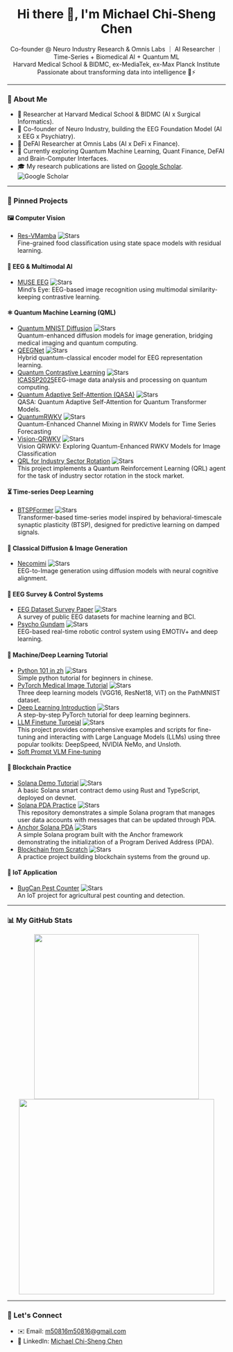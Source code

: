 <!--
## Hi there 👋


**ChiShengChen/ChiShengChen** is a ✨ _special_ ✨ repository because its `README.md` (this file) appears on your GitHub profile.

Here are some ideas to get you started:

- 🔭 I’m currently working on ...
- 🌱 I’m currently learning ...
- 👯 I’m looking to collaborate on ...
- 🤔 I’m looking for help with ...
- 💬 Ask me about ...
- 📫 How to reach me: ...
- 😄 Pronouns: ...
- ⚡ Fun fact: ...
-->


<h1 align="center">Hi there 👋, I'm Michael Chi-Sheng Chen</h1>

<p align="center">
  Co-founder @ Neuro Industry Research & Omnis Labs ｜ AI Researcher ｜ Time-Series + Biomedical AI + Quantum ML <br>  
  Harvard Medical School & BIDMC, ex-MediaTek, ex-Max Planck Institute <br>  
  Passionate about transforming data into intelligence 🧠⚡️  

</p>

---

### 🚀 About Me

- 🧪 Researcher at Harvard Medical School & BIDMC (AI x Surgical Informatics).
- 🧠 Co-founder of Neuro Industry, building the EEG Foundation Model (AI x EEG x Psychiatry).
- 🔐 DeFAI Researcher at Omnis Labs (AI x DeFi x Finance).
- 🌱 Currently exploring Quantum Machine Learning, Quant Finance, DeFAI and Brain-Computer Interfaces.
- 🎓 My research publications are listed on [Google Scholar](https://scholar.google.com.tw/citations?user=5XHD7nkAAAAJ&hl=zh-TW).  
![Google Scholar](https://img.shields.io/badge/Google%20Scholar-150+%20citations-blue)

<!--
- 📄 [My CV](https://github.com/ChiShengChen/CV)
-->
---

### 📌 Pinned Projects

#### 🖼️ Computer Vision
- [Res-VMamba](https://github.com/ChiShengChen/ResVMamba) ![Stars](https://img.shields.io/github/stars/ChiShengChen/ResVMamba?style=social)  
  Fine-grained food classification using state space models with residual learning.

#### 🧠 EEG & Multimodal AI
- [MUSE EEG](https://github.com/ChiShengChen/MUSE_EEG) ![Stars](https://img.shields.io/github/stars/ChiShengChen/MUSE_EEG?style=social)  
  Mind’s Eye: EEG-based image recognition using multimodal similarity-keeping contrastive learning.  


#### ⚛️ Quantum Machine Learning (QML)
- [Quantum MNIST Diffusion](https://github.com/ChiShengChen/Quantum_MNIST_Diffusion) ![Stars](https://img.shields.io/github/stars/ChiShengChen/Quantum_MNIST_Diffusion?style=social)  
  Quantum-enhanced diffusion models for image generation, bridging medical imaging and quantum computing.  
- [QEEGNet](https://github.com/ChiShengChen/QuantumEEGNet) ![Stars](https://img.shields.io/github/stars/ChiShengChen/QuantumEEGNet?style=social)  
  Hybrid quantum-classical encoder model for EEG representation learning.
- [Quantum Contrastive Learning](https://github.com/ChiShengChen/QCL) ![Stars](https://img.shields.io/github/stars/ChiShengChen/QCL?style=social)  
  [ICASSP2025](https://ieeexplore.ieee.org/document/10889504?fbclid=IwY2xjawJumZhleHRuA2FlbQIxMQABHmzsAH55thZPfYpNFgFkOAmufZHTn8H7IoiRmMyT3j5OT57eJ_DQwu8E7pKV_aem_cW2CHmFczWUo8ajuGymXcQ)EEG-image data analysis and processing on quantum computing.
- [Quantum Adaptive Self-Attention (QASA)](https://github.com/ChiShengChen/QASA/tree/main) ![Stars](https://img.shields.io/github/stars/ChiShengChen/QASA?style=social)  
  QASA: Quantum Adaptive Self-Attention for Quantum Transformer Models.
- [QuantumRWKV](https://github.com/ChiShengChen/QuantumRWKV) ![Stars](https://img.shields.io/github/stars/ChiShengChen/QuantumRWKV?style=social)  
  Quantum-Enhanced Channel Mixing in RWKV Models for Time Series Forecasting
- [Vision-QRWKV](https://github.com/ChiShengChen/Vision_QRWKV) ![Stars](https://img.shields.io/github/stars/ChiShengChen/Vision_QRWKV?style=social)  
  Vision QRWKV: Exploring Quantum-Enhanced RWKV Models for Image Classification
- [QRL for Industry Sector Rotation](https://github.com/ChiShengChen/QuantumRL_TW_sector_rotation) ![Stars](https://img.shields.io/github/stars/ChiShengChen/QuantumRL_TW_sector_rotation?style=social)  
  This project implements a Quantum Reinforcement Learning (QRL) agent for the task of industry sector rotation in the stock market.


#### ⏳ Time-series Deep Learning
- [BTSPFormer](https://github.com/ChiShengChen/BTSPFormer) ![Stars](https://img.shields.io/github/stars/ChiShengChen/BTSPFormer?style=social)  
  Transformer-based time-series model inspired by behavioral-timescale synaptic plasticity (BTSP), designed for predictive learning on damped signals.


#### 🧬 Classical Diffusion & Image Generation
- [Necomimi](https://github.com/ChiShengChen/EEG_gen_img_NECOMIMI) ![Stars](https://img.shields.io/github/stars/ChiShengChen/EEG_gen_img_NECOMIMI?style=social)  
  EEG-to-Image generation using diffusion models with neural cognitive alignment.

#### 🤖 EEG Survey & Control Systems
- [EEG Dataset Survey Paper](https://github.com/ChiShengChen/EEG-Datasets) ![Stars](https://img.shields.io/github/stars/ChiShengChen/EEG-Datasets?style=social)  
  A survey of public EEG datasets for machine learning and BCI.  
- [Psycho Gundam](https://github.com/ChiShengChen/PSYCHO_GUNDAM) ![Stars](https://img.shields.io/github/stars/ChiShengChen/PSYCHO_GUNDAM?style=social)  
  EEG-based real-time robotic control system using EMOTIV+ and deep learning.


#### 🧪 Machine/Deep Learning Tutorial
- [Python 101 in zh](https://github.com/ChiShengChen/python101_zh) ![Stars](https://img.shields.io/github/stars/ChiShengChen/python101_zh?style=social)  
  Simple python tutorial for beginners in chinese.  
- [PyTorch Medical Image Tutorial](https://github.com/ChiShengChen/pytorch_deep_learning_medimg_tutorial) ![Stars](https://img.shields.io/github/stars/ChiShengChen/pytorch_deep_learning_medimg_tutorial?style=social)  
  Three deep learning models (VGG16, ResNet18, ViT) on the PathMNIST dataset.  
- [Deep Learning Introduction](https://github.com/ChiShengChen/Deep_learning_introducrion) ![Stars](https://img.shields.io/github/stars/ChiShengChen/Deep_learning_introducrion?style=social)  
  A step-by-step PyTorch tutorial for deep learning beginners.
- [LLM Finetune Turoeial](https://github.com/ChiShengChen/LLM_Finetune_Tutorial) ![Stars](https://img.shields.io/github/stars/ChiShengChen/LLM_Finetune_Tutorial?style=social)  
  This project provides comprehensive examples and scripts for fine-tuning and interacting with Large Language Models (LLMs) using three popular toolkits: DeepSpeed, NVIDIA NeMo, and Unsloth.
- [Soft Prompt VLM Fine-tuning](https://github.com/ChiShengChen/VLM_softprompt_tutorial)

#### 🔗 Blockchain Practice
- [Solana Demo Tutorial](https://github.com/ChiShengChen/Solana_Demo_Tutorial) ![Stars](https://img.shields.io/github/stars/ChiShengChen/Solana_Demo_Tutorial?style=social)  
  A basic Solana smart contract demo using Rust and TypeScript, deployed on devnet.
- [Solana PDA Practice](https://github.com/ChiShengChen/Solana_PDA_Practice) ![Stars](https://img.shields.io/github/stars/ChiShengChen/Solana_PDA_Practice?style=social)  
  This repository demonstrates a simple Solana program that manages user data accounts with messages that can be updated through PDA.
- [Anchor Solana PDA](https://github.com/ChiShengChen/anchor_solana_pda) ![Stars](https://img.shields.io/github/stars/ChiShengChen/anchor_solana_pda?style=social)  
  A simple Solana program built with the Anchor framework demonstrating the initialization of a Program Derived Address (PDA).
- [Blockchain from Scratch](https://github.com/ChiShengChen/blockchain_practice) ![Stars](https://img.shields.io/github/stars/ChiShengChen/blockchain_practice?style=social)  
  A practice project building blockchain systems from the ground up.

#### 🌾 IoT Application
- [BugCan Pest Counter](https://github.com/ChiShengChen/pure_agri_bugcan_pest-counter) ![Stars](https://img.shields.io/github/stars/ChiShengChen/pure_agri_bugcan_pest-counter?style=social)  
  An IoT project for agricultural pest counting and detection.


---

### 📊 My GitHub Stats

<p align="center">
<!--   <img src="https://github-readme-stats.vercel.app/api/top-langs/?username=ChiShengChen&layout=compact" width="380"/> -->
  <img src="https://github-readme-stats.vercel.app/api/top-langs/?username=ChiShengChen&layout=compact&langs_count=20" width="380"/>
  <img src="https://github-readme-stats.vercel.app/api?username=ChiShengChen&show_icons=true&theme=default" width="450"/>
</p>

---

### 🧠 Let's Connect
<!--
- 🐦 Twitter: [@ChiShengChen](https://twitter.com/ChiShengChen)
- 🌐 Website: [https://neuroindustry.ai](https://neuroindustry.ai)
-->
- ✉️ Email: m50816m50816@gmail.com
- 💼 LinkedIn: [Michael Chi-Sheng Chen](https://www.linkedin.com/in/michael-chi-sheng-chen-257359137/)



<!-- <p align="center"> -->
<!--   Made with ❤️ from Taiwan 🇹🇼 -->
<!-- </p> -->

